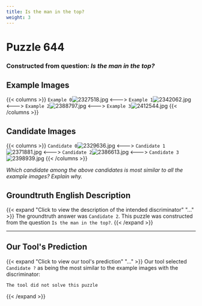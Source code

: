 ```yaml
---
title: Is the man in the top?
weight: 3
---
```


# Puzzle 644
### Constructed from question: _Is the man in the top?_


## Example Images
{{< columns >}}
`Example 0`![2327518.jpg](/gqa_images/2327518.jpg)
<--->
`Example 1`![2342062.jpg](/gqa_images/2342062.jpg)
<--->
`Example 2`![2388797.jpg](/gqa_images/2388797.jpg)
<--->
`Example 3`![2412544.jpg](/gqa_images/2412544.jpg)
{{< /columns >}}

## Candidate Images
{{< columns >}}
`Candidate 0`![2329636.jpg](/gqa_images/2329636.jpg)
<--->
`Candidate 1`![2371881.jpg](/gqa_images/2371881.jpg)
<--->
`Candidate 2`![2386613.jpg](/gqa_images/2386613.jpg)
<--->
`Candidate 3`![2398939.jpg](/gqa_images/2398939.jpg)
{{< /columns >}}

*Which candidate among the above candidates is most similar to all the example images? Explain why.*

## Groundtruth English Description

{{< expand "Click to view the description of the intended discriminator" "..." >}}
The groundtruth answer was `Candidate 2`. This puzzle was constructed from the question `Is the man in the top?`.
{{< /expand >}}

---

## Our Tool's Prediction

{{< expand "Click to view our tool's prediction" "..." >}}
Our tool selected `Candidate ?` as being the most similar to the example images with the discriminator:
```plaintext
The tool did not solve this puzzle
```
{{< /expand >}}

